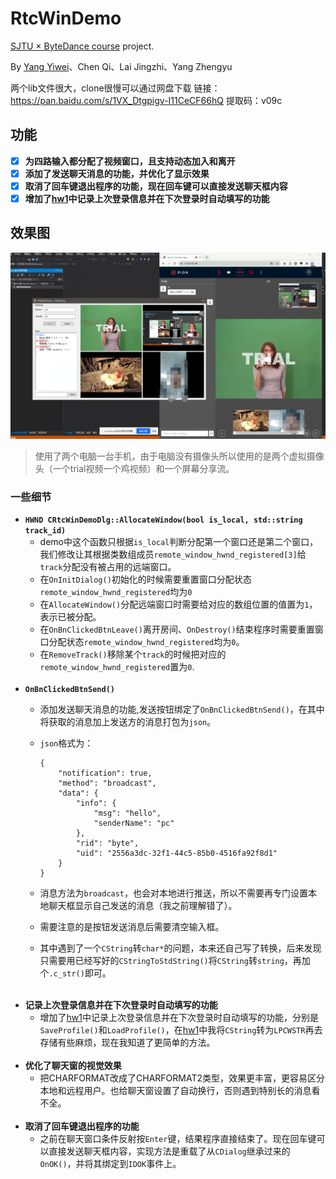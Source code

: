 # RtcWinDemo
[SJTU × ByteDance course](https://github.com/sjtu-course/ppt) project. 

By [Yang Yiwei](https://github.com/sjtu-course/homework/tree/main/YiweiYang)、Chen Qi、Lai Jingzhi、Yang Zhengyu

两个lib文件很大，clone很慢可以通过网盘下载
链接：https://pan.baidu.com/s/1VX_Dtgpigv-I11CeCF66hQ 
提取码：v09c 

## 功能

- [x] **为四路输入都分配了视频窗口，且支持动态加入和离开**
- [x] **添加了发送聊天消息的功能，并优化了显示效果**
- [x] **取消了回车键退出程序的功能，现在回车键可以直接发送聊天框内容**
- [x] **增加了[hw1](https://github.com/sjtu-course/homework/tree/main/YiweiYang/hw1/windows)中记录上次登录信息并在下次登录时自动填写的功能**

## 效果图

![截图](screenshot.png)

> 使用了两个电脑一台手机，由于电脑没有摄像头所以使用的是两个虚拟摄像头（一个trial视频一个鸡视频）和一个屏幕分享流。

### 一些细节

- **`HWND CRtcWinDemoDlg::AllocateWindow(bool is_local, std::string track_id)`**
	- demo中这个函数只根据`is_local`判断分配第一个窗口还是第二个窗口，我们修改让其根据类数组成员`remote_window_hwnd_registered[3]`给`track`分配没有被占用的远端窗口。
	- 在`OnInitDialog()`初始化的时候需要重置窗口分配状态`remote_window_hwnd_registered`均为`0`
	- 在`AllocateWindow()`分配远端窗口时需要给对应的数组位置的值置为`1`，表示已被分配。
	- 在`OnBnClickedBtnLeave()`离开房间、`OnDestroy()`结束程序时需要重置窗口分配状态`remote_window_hwnd_registered`均为`0`。
	- 在`RemoveTrack()`移除某个`track`的时候把对应的`remote_window_hwnd_registered`置为`0`.
  <br/>
- **`OnBnClickedBtnSend()`**
  - 添加发送聊天消息的功能,发送按钮绑定了`OnBnClickedBtnSend()`，在其中将获取的消息加上发送方的消息打包为`json`。
  - `json`格式为：

		{
			"notification": true,
			"method": "broadcast",
			"data": {
				"info": {
					"msg": "hello",
					"senderName": "pc"
				},
				"rid": "byte",
				"uid": "2556a3dc-32f1-44c5-85b0-4516fa92f8d1"
			}
		}
  - 消息方法为`broadcast`，也会对本地进行推送，所以不需要再专门设置本地聊天框显示自己发送的消息（我之前理解错了）。
  - 需要注意的是按钮发送消息后需要清空输入框。
  - 其中遇到了一个`CString`转`char*`的问题，本来还自己写了转换，后来发现只需要用已经写好的`CStringToStdString()`将`CString`转`string`，再加个`.c_str()`即可。
  <br/>
- **记录上次登录信息并在下次登录时自动填写的功能**
  - 增加了[hw1](https://github.com/sjtu-course/homework/tree/main/YiweiYang/hw1/windows)中记录上次登录信息并在下次登录时自动填写的功能，分别是`SaveProfile()`和`LoadProfile()`，在[hw1](https://github.com/sjtu-course/homework/tree/main/YiweiYang/hw1/windows)中我将`CString`转为`LPCWSTR`再去存储有些麻烦，现在我知道了更简单的方法。
  <br/>
- **优化了聊天窗的视觉效果**
  - 把CHARFORMAT改成了CHARFORMAT2类型，效果更丰富，更容易区分本地和远程用户。也给聊天窗设置了自动换行，否则遇到特别长的消息看不全。
  <br/>
- **取消了回车键退出程序的功能**
  - 之前在聊天窗口条件反射按`Enter`键，结果程序直接结束了。现在回车键可以直接发送聊天框内容，实现方法是重载了从`CDialog`继承过来的`OnOK()`，并将其绑定到`IDOK`事件上。
